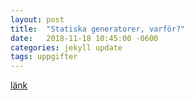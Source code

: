 ```yaml
---
layout: post
title:  "Statiska generatorer, varför?"
date:   2018-11-18 10:45:00 -0600
categories: jekyll update
tags: uppgifter
---
```




[länk]

[länk]: https://
